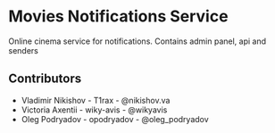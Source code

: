 # Movies Notifications Service
Online cinema service for notifications. Contains admin panel, api and senders

## Contributors

- Vladimir Nikishov - T1rax - @nikishov.va
- Victoria Axentii - wiky-avis - @wikyavis
- Oleg Podryadov - opodryadov - @oleg_podryadov